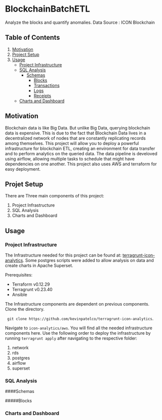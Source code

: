 # BlockchainBatchETL

Analyze the blocks and quantify anomalies. Data Source : ICON Blockchain

## Table of Contents
1. [Motivation](#Motivation)
2. [Project Setup](#Project-Setup)
3. [Usage](#Usage)
    - [Project Infrastructure](#Project-Infrastructure)
    - [SQL Analysis](#SQL-Analysis)
        - [Schemas](#schemas)
            - [Blocks](#blocks)
            - [Transactions](#transactions)
            - [Logs](#logs)
            - [Receipts](#receipts)
    - [Charts and Dashboard](#Charts-and-Dashboard)

## Motivation
Blockchain data is like Big Data. But unlike Big Data, querying blockchain data is expensive. This is due to the fact that Blockchain Data lives in a decentralized network of nodes that are constantly replicating records among themselves. This project will allow you to deploy a powerful infrastructure for blockchain ETL, creating an environment for data transfer and to perform analytics on the queried data. The data pipeline is develoved using airflow, allowing multiple tasks to schedule that might have dependencies on one another. This project also uses AWS and terraform for easy deployment. 

## Projet Setup
There are Three main components of this project: 
1. Project Infrastructure
2. SQL Analysis  
3. Charts and Dashboard

## Usage 

### Project Infrastructure
The Infrastructure needed for this project can be found at: [terragrunt-icon-analytics](https://github.com/kevinpatelco/terragrunt-icon-analytics). Some postgres scripts were added to allow analysis on data and create charts in Apache Superset. 

Prerequisites:
* Terraform v0.12.29
* Terragrunt v0.23.40
* Ansible


The Infrastructure components are dependent on previous components. Clone the directory. 
 
 ``` git clone https://github.com/kevinpatelco/terragrunt-icon-analytics```.
 
Navigate to ```icon-analytics/aws```. You will find all the needed infrastructure components here. Use the following order to deploy the infrastructure by running ```terragrunt apply``` after navigating to the respective folder: 

  1. network
  2. rds
  3. postgres
  4. airflow
  5. superset

### SQL Analysis  

####Schemas

#####Blocks


### Charts and Dashboard 



